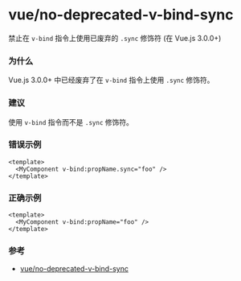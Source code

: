 # vue/no-deprecated-v-bind-sync

禁止在 `v-bind` 指令上使用已废弃的 `.sync` 修饰符 (在 Vue.js 3.0.0+)

### 为什么

Vue.js 3.0.0+ 中已经废弃了在 `v-bind` 指令上使用 `.sync` 修饰符。

### 建议

使用 `v-bind` 指令而不是 `.sync` 修饰符。

### 错误示例

```vue
<template>
  <MyComponent v-bind:propName.sync="foo" />
</template>
```

### 正确示例

```vue
<template>
  <MyComponent v-bind:propName="foo" />
</template>
```

### 参考

- [vue/no-deprecated-v-bind-sync](https://eslint.vuejs.org/rules/no-deprecated-v-bind-sync.html)
